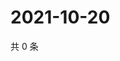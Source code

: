 # 2021-10-20

共 0 条

<!-- BEGIN WEIBO -->
<!-- 最后更新时间 Wed Oct 20 2021 01:18:17 GMT+0800 (China Standard Time) -->

<!-- END WEIBO -->
